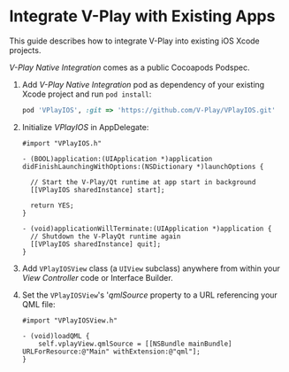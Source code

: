 # Integrate V-Play with Existing Apps

This guide describes how to integrate V-Play into existing iOS Xcode projects.

*V-Play Native Integration* comes as a public Cocoapods Podspec.

1. Add *V-Play Native Integration* pod as dependency of your existing Xcode project and run `pod install`:

    ```ruby
	pod 'VPlayIOS', :git => 'https://github.com/V-Play/VPlayIOS.git'
    ```

2. Initialize *VPlayIOS* in AppDelegate:

    ```objc
	#import "VPlayIOS.h"

    - (BOOL)application:(UIApplication *)application didFinishLaunchingWithOptions:(NSDictionary *)launchOptions {
    
      // Start the V-Play/Qt runtime at app start in background
      [[VPlayIOS sharedInstance] start];
      
      return YES;
    }
    
    - (void)applicationWillTerminate:(UIApplication *)application {
      // Shutdown the V-PlayQt runtime again
      [[VPlayIOS sharedInstance] quit];
    }
    ```

3. Add `VPlayIOSView` class (a `UIView` subclass) anywhere from within your *View Controller* code or Interface Builder. 

4. Set the `VPlayIOSView`'s '*qmlSource* property to a URL referencing your QML file:

    ```objc
	#import "VPlayIOSView.h"

    - (void)loadQML {
    	self.vplayView.qmlSource = [[NSBundle mainBundle] URLForResource:@"Main" withExtension:@"qml"];
	}
    ```
